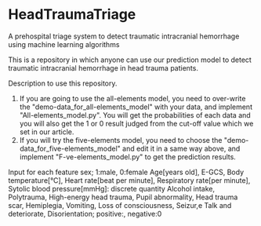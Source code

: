 # HeadTraumaTriage
A prehospital triage system to detect traumatic intracranial hemorrhage using machine learning algorithms

This is a repository in which anyone can use our prediction model to detect traumatic intracranial hemorrhage in head trauma patients.

Description to use this repository.
1. If you are going to use the all-elements model, you need to over-write the "demo-data_for_all-elements_model" with your data, and implement "All-elements_model.py". You will get the probabilities of each data and you will also get the 1 or 0 result judged from the cut-off value which we set in our article.
2. If you will try the five-elements model, you need to choose the "demo-data_for_five-elements_model" and edit it in a same way above, and implement "F-ve-elements_model.py" to get the prediction results.

Input for each feature
sex; 1:male, 0:female
Age[years old], E-GCS, Body temperature[°C], Heart rate[beat per minute], Respiratory rate[per minute], Sytolic blood pressure[mmHg]: discrete quantity 
Alcohol intake,	Polytrauma,	High-energy head trauma,	Pupil abnormality,	Head trauma scar,	Hemiplegia,	Vomiting,	Loss of consciousness,	Seizur,e	Talk and deteriorate,	Disorientation; positive:, negative:0
